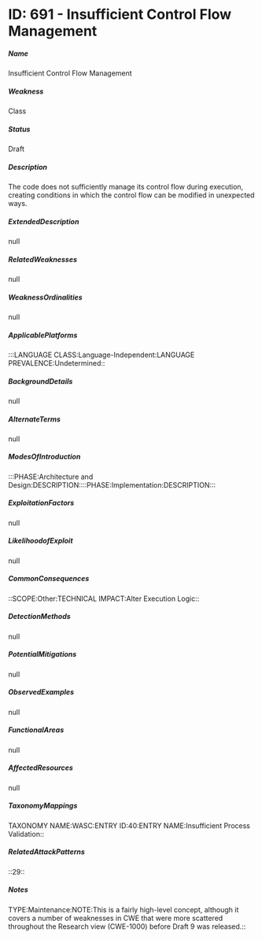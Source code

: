 # ID: 691 - Insufficient Control Flow Management
<h5>Name</h5>Insufficient Control Flow Management
<h5>Weakness</h5>Class
<h5>Status</h5>Draft
<h5>Description</h5>The code does not sufficiently manage its control flow during execution, creating conditions in which the control flow can be modified in unexpected ways.
<h5>ExtendedDescription</h5>null
<h5>RelatedWeaknesses</h5>null
<h5>WeaknessOrdinalities</h5>null
<h5>ApplicablePlatforms</h5>:::LANGUAGE CLASS:Language-Independent:LANGUAGE PREVALENCE:Undetermined::
<h5>BackgroundDetails</h5>null
<h5>AlternateTerms</h5>null
<h5>ModesOfIntroduction</h5>:::PHASE:Architecture and Design:DESCRIPTION::::PHASE:Implementation:DESCRIPTION:::
<h5>ExploitationFactors</h5>null
<h5>LikelihoodofExploit</h5>null
<h5>CommonConsequences</h5>::SCOPE:Other:TECHNICAL IMPACT:Alter Execution Logic::
<h5>DetectionMethods</h5>null
<h5>PotentialMitigations</h5>null
<h5>ObservedExamples</h5>null
<h5>FunctionalAreas</h5>null
<h5>AffectedResources</h5>null
<h5>TaxonomyMappings</h5>TAXONOMY NAME:WASC:ENTRY ID:40:ENTRY NAME:Insufficient Process Validation::
<h5>RelatedAttackPatterns</h5>::29::
<h5>Notes</h5>TYPE:Maintenance:NOTE:This is a fairly high-level concept, although it covers a number of weaknesses in CWE that were more scattered throughout the Research view (CWE-1000) before Draft 9 was released.::

